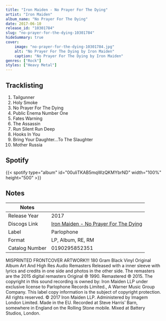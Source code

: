 ```yaml
---
title: "Iron Maiden - No Prayer For The Dying"
artist: "Iron Maiden"
album_name: "No Prayer For The Dying"
date: 2017-06-10
release_id: "10301784"
slug: "no-prayer-for-the-dying-10301784"
hideSummary: true
cover:
    image: "no-prayer-for-the-dying-10301784.jpg"
    alt: "No Prayer For The Dying by Iron Maiden"
    caption: "No Prayer For The Dying by Iron Maiden"
genres: ["Rock"]
styles: ["Heavy Metal"]
---
```

## Tracklisting
1. Tailgunner
2. Holy Smoke
3. No Prayer For The Dying
4. Public Enema Number One
5. Fates Warning
6. The Assassin
7. Run Silent Run Deep
8. Hooks In You
9. Bring Your Daughter...To The Slaughter
10. Mother Russia
## Spotify
{{< spotify type="album" id="00uliTKAB5mqWzQKMYbrND" width="100%" height="500" >}}


## Notes
| Notes          |             |
| ---------------| ----------- |
| Release Year   | 2017 |
| Discogs Link   | [Iron Maiden - No Prayer For The Dying](https://www.discogs.com/release/10301784-Iron-Maiden-No-Prayer-For-The-Dying) |
| Label          | Parlophone |
| Format         | LP, Album, RE, RM |
| Catalog Number | 0190295852351 |

MISPRINTED FRONTCOVER ARTWORK!!! 180 Gram Black Vinyl Original Album Art And High Res Audio Remasters Released with a inner sleeve with lyrics and credits in one side and photos in the other side.  The remasters are the 2015 digital remasters  Original ℗ 1990. Remastered ℗ 2015. The copyright in this sound recording is owned by: Iron Maiden LLP under exclusive license to Parlophone Records Limited., A Warner Music Group Company. This label copy information is the subject of copyright protection. All rights reserved. © 2017 Iron Maiden LLP. Administered by Imagem London Limited. Made in the EU.  Recorded at Steve Harris' Barn, somewhere in England on the Rolling Stone mobile. Mixed at Battery Studios, London.
